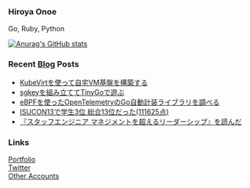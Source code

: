 ### Hiroya Onoe
Go, Ruby, Python

[![Anurag's GitHub stats](https://github-readme-stats.vercel.app/api?username=hiroyaonoe&count_private=true&show_icons=true&line_height=28)](https://github.com/anuraghazra/github-readme-stats)

<!-- ![Top Langs](https://github-readme-stats.vercel.app/api/top-langs/?username=hiroyaonoe&card_width=495) -->

### Recent [Blog](https://www.onoe.dev/blog) Posts
<!-- BLOG-POST-LIST:START -->
- [KubeVirtを使って自宅VM基盤を構築する](https://www.onoe.dev/blog/kubevirt/)
- [sgkeyを組み立ててTinyGoで遊ぶ](https://www.onoe.dev/blog/sgkey/)
- [eBPFを使ったOpenTelemetryのGo自動計装ライブラリを調べる](https://www.onoe.dev/blog/otel-go-inst/)
- [ISUCON13で学生3位 総合13位だった&lpar;111625点&rpar;](https://www.onoe.dev/blog/isucon13/)
- [『スタッフエンジニア マネジメントを超えるリーダーシップ』を読んだ](https://www.onoe.dev/blog/review-staff-engineer/)
<!-- BLOG-POST-LIST:END -->

### Links
[Portfolio](https://onoe.dev)  
[Twitter](https://twitter.com/hiroyanoe)  
[Other Accounts](https://onoe.dev/contact)
